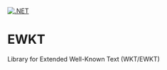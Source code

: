 [![.NET](https://github.com/0xRCE/EWKT/actions/workflows/dotnet.yml/badge.svg)](https://github.com/0xRCE/EWKT/actions/workflows/dotnet.yml)

# EWKT
Library for Extended Well-Known Text (WKT/EWKT)
